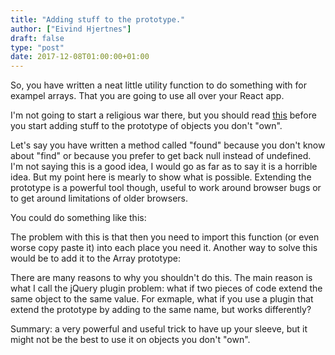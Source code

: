 ```yaml
---
title: "Adding stuff to the prototype."
author: ["Eivind Hjertnes"]
draft: false
type: "post"
date: 2017-12-08T01:00:00+01:00
---
```


So, you have written a neat little utility function to do something with
for exampel arrays. That you are going to use all over your React app.

I'm not going to start a religious war there, but you should read
[this](https://www.nczonline.net/blog/2010/03/02/maintainable-javascript-dont-modify-objects-you-down-own/)
before you start adding stuff to the prototype of objects you don't
"own".

Let's say you have written a method called "found" because you don't
know about "find" or because you prefer to get back null instead of
undefined. I'm not saying this is a good idea, I would go as far as to
say it is a horrible idea. But my point here is mearly to show what is
possible. Extending the prototype is a powerful tool though, useful to
work around browser bugs or to get around limitations of older browsers.

You could do something like this:

<div class="HTML">
  <div></div>

<script src="<https://gist.github.com/hjertnes/d9746fbff47f0eef677bb52f094fa35c.js>"></script>

</div>

The problem with this is that then you need to import this function (or
even worse copy paste it) into each place you need it. Another way to
solve this would be to add it to the Array prototype:

<div class="HTML">
  <div></div>

<script src="<https://gist.github.com/hjertnes/eac8069f468d41ebb5e59f4d7c9194dc.js>"></script>

</div>

There are many reasons to why you shouldn't do this. The main reason is
what I call the jQuery plugin problem: what if two pieces of code extend
the same object to the same value. For exmaple, what if you use a plugin
that extend the prototype by adding to the same name, but works
differently?

Summary: a very powerful and useful trick to have up your sleeve, but it
might not be the best to use it on objects you don't "own".
